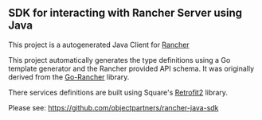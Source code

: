SDK for interacting with Rancher Server using Java
--------------------------------------------------

This project is a autogenerated Java Client for [Rancher](rancher.com)

This project automatically generates the type definitions using a Go template generator and the Rancher provided API schema.
It was originally derived from the [Go-Rancher](https://github.com/rancher/go-rancher) library.

There services definitions are built using Square's [Retrofit2](http://square.github.io/retrofit/) library.

Please see: https://github.com/objectpartners/rancher-java-sdk
